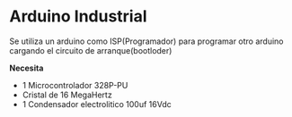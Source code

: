 # Arduino Industrial

Se utiliza un arduino como ISP(Programador) para programar otro arduino cargando el circuito de arranque(bootloder)

**Necesita**
* 1 Microcontrolador 328P-PU
* Cristal de 16 MegaHertz
* 1 Condensador electrolitico 100uf  16Vdc

